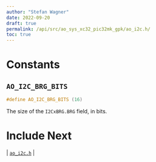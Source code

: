 ```yaml
---
author: "Stefan Wagner"
date: 2022-09-20
draft: true
permalink: /api/src/ao_sys_xc32_pic32mk_gpk/ao_i2c.h/
toc: true
---
```


# Constants

## `AO_I2C_BRG_BITS`

```c
#define AO_I2C_BRG_BITS (16)
```

The size of the `I2CxBRG.BRG` field, in bits.

# Include Next

| [`ao_i2c.h`](../ao_sys_xc32_pic32_i2c/ao_i2c.h.md) |
